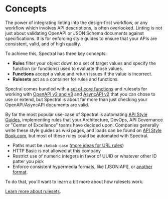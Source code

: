# Concepts

The power of integrating linting into the design-first workflow, or any workflow which involves API descriptions, is often overlooked. Linting is not just about validating OpenAPI or JSON Schema documents against specifications. It is for enforcing style guides to ensure that your APIs are consistent, valid, and of high quality.

To achieve this, Spectral has three key concepts:

- **Rules** filter your object down to a set of target values and specify the function (or functions) used to evaluate those values.
- **Functions** accept a value and return issues if the value is incorrect.
- **Rulesets** act as a container for rules and functions.

Spectral comes bundled with a [set of core functions](../reference/functions.md) and rulesets for working with [OpenAPI v2 and v3](./4-openapi.md) and [AsyncAPI v2](./5-asyncapi.md) that you can chose to use or extend, but Spectral is about far more than just checking your OpenAPI/AsyncAPI documents are valid.

By far the most popular use-case of Spectral is automating [API Style Guides](https://stoplight.io/api-style-guides-guidelines-and-best-practices?utm_source=github&utm_medium=spectral&utm_campaign=docs), implementing rules that your Architecture, DevOps, API Governance or "Center of Excellence" teams have decided upon. Companies generally write these style guides as wiki pages, and loads can be found on [API Style Book.com](http://apistylebook.com/), but most of these rules could be automated with Spectral.

- Paths must be `/kebab-case` ([more ideas for URL rules](https://blog.stoplight.io/consistent-api-urls-with-openapi-and-style-guides))
- HTTP Basic is not allowed at this company
- Restrict use of numeric integers in favor of UUID or whatever other ID patter you pick
- Enforce consistent hypermedia formats, like [JSON:API], or [another format](https://sookocheff.com/post/api/on-choosing-a-hypermedia-format/).

To do that, you'll want to learn a bit more about how rulesets work.

[Learn more about rulesets](./3-rulesets.md).
